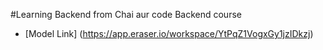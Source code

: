 #Learning Backend from Chai aur code Backend course

- [Model Link] (https://app.eraser.io/workspace/YtPqZ1VogxGy1jzIDkzj)